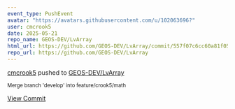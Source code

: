 ```yaml
---
event_type: PushEvent
avatar: "https://avatars.githubusercontent.com/u/102063696?"
user: cmcrook5
date: 2025-05-21
repo_name: GEOS-DEV/LvArray
html_url: https://github.com/GEOS-DEV/LvArray/commit/557f07c6cc60a81f05f668b325ba3387b110e2ad
repo_url: https://github.com/GEOS-DEV/LvArray
---
```


<a href='https://github.com/cmcrook5' target='_blank'>cmcrook5</a> pushed to <a href='https://github.com/GEOS-DEV/LvArray' target='_blank'>GEOS-DEV/LvArray</a>

<small>Merge branch 'develop' into feature/crook5/math</small>

<a href='https://github.com/GEOS-DEV/LvArray/commit/557f07c6cc60a81f05f668b325ba3387b110e2ad' target='_blank'>View Commit</a>